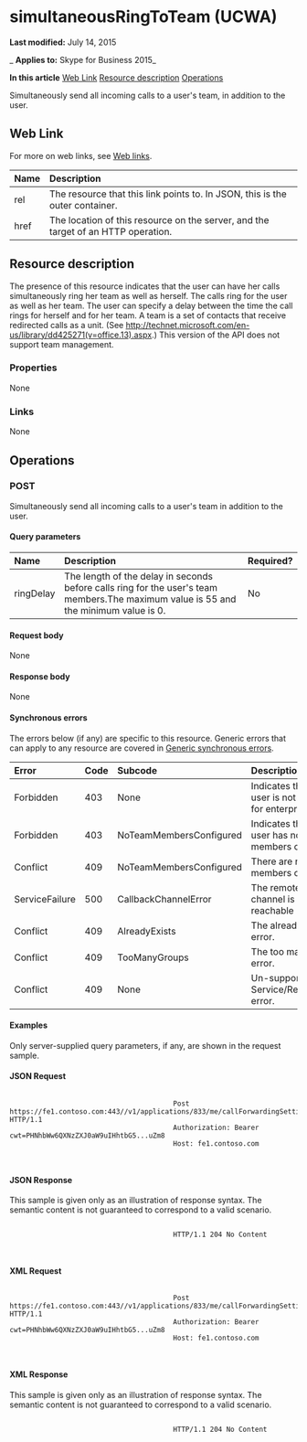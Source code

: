 
# simultaneousRingToTeam (UCWA)

 **Last modified:** July 14, 2015

 _ **Applies to:** Skype for Business 2015_

 **In this article**
[Web Link](#sectionSection0)
[Resource description](#sectionSection1)
[Operations](#sectionSection2)


Simultaneously send all incoming calls to a user's team, in addition to the user. 

## Web Link
<a name="sectionSection0"> </a>

For more on web links, see [Web links](WebLinks.md).



|**Name**|**Description**|
|:-----|:-----|
|rel|The resource that this link points to. In JSON, this is the outer container.|
|href|The location of this resource on the server, and the target of an HTTP operation.|

## Resource description
<a name="sectionSection1"> </a>

The presence of this resource indicates that the user can have her calls simultaneously ring her team as well as herself. The calls ring for the user as well as her team. The user can specify a delay between the time the call rings for herself and for her team. A team is a set of contacts that receive redirected calls as a unit. (See http://technet.microsoft.com/en-us/library/dd425271(v=office.13).aspx.) This version of the API does not support team management. 


### Properties

None


### Links

None


## Operations
<a name="sectionSection2"> </a>




### POST

Simultaneously send all incoming calls to a user's team in addition to the user.


#### Query parameters





|**Name**|**Description**|**Required?**|
|:-----|:-----|:-----|
|ringDelay|The length of the delay in seconds before calls ring for the user's team members.The maximum value is 55 and the minimum value is 0.|No|

#### Request body

None


#### Response body

None


#### Synchronous errors

The errors below (if any) are specific to this resource. Generic errors that can apply to any resource are covered in [Generic synchronous errors](GenericSynchronousErrors.md).



|**Error**|**Code**|**Subcode**|**Description**|
|:-----|:-----|:-----|:-----|
|Forbidden|403|None|Indicates that the user is not enabled for enterprise voice.|
|Forbidden|403|NoTeamMembersConfigured|Indicates that the user has no team members configured.|
|Conflict|409|NoTeamMembersConfigured|There are no team members configured.|
|ServiceFailure|500|CallbackChannelError|The remote event channel is not reachable|
|Conflict|409|AlreadyExists|The already exists error.|
|Conflict|409|TooManyGroups|The too many groups error.|
|Conflict|409|None|Un-supported Service/Resource/API error.|

#### Examples

Only server-supplied query parameters, if any, are shown in the request sample.


#### JSON Request


```

										Post https://fe1.contoso.com:443//v1/applications/833/me/callForwardingSettings/simultaneousRingSettings/simultaneousRingToTeam HTTP/1.1
										Authorization: Bearer cwt=PHNhbWw6QXNzZXJ0aW9uIHhtbG5...uZm8
										Host: fe1.contoso.com
										
									
```


#### JSON Response

This sample is given only as an illustration of response syntax. The semantic content is not guaranteed to correspond to a valid scenario.


```

										HTTP/1.1 204 No Content
										
									
```


#### XML Request


```

										Post https://fe1.contoso.com:443//v1/applications/833/me/callForwardingSettings/simultaneousRingSettings/simultaneousRingToTeam HTTP/1.1
										Authorization: Bearer cwt=PHNhbWw6QXNzZXJ0aW9uIHhtbG5...uZm8
										Host: fe1.contoso.com
										
									
```


#### XML Response

This sample is given only as an illustration of response syntax. The semantic content is not guaranteed to correspond to a valid scenario.


```

										HTTP/1.1 204 No Content
										
									
```

